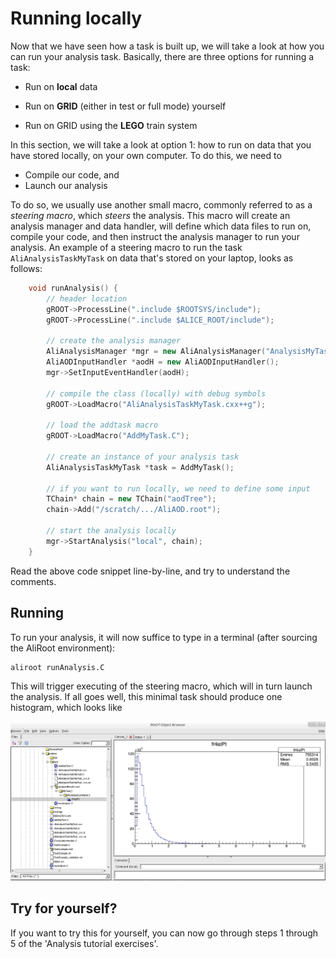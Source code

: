 # Running locally
Now that we have seen how a task is built up, we will take a look at how you can run your analysis task. Basically, there are three options for running a task:

*  Run on **local** data

*  Run on **GRID** (either in test or full mode) yourself

*  Run on GRID using the **LEGO** train system

In this section, we will take a look at option 1: how to run on data that you have stored locally, on your own computer. To do this, we need to

* Compile our code, and
* Launch our analysis

To do so, we usually use another small macro, commonly referred to as a *steering macro*, which *steers* the analysis. This macro will create an analysis manager and data handler, will define which data files to run on, compile your code, and then instruct the analysis manager to run your analysis. An example of a steering macro to run the task `AliAnalysisTaskMyTask` on data that's stored on your laptop, looks as follows:


```cpp
    void runAnalysis() {
        // header location
        gROOT->ProcessLine(".include $ROOTSYS/include");
        gROOT->ProcessLine(".include $ALICE_ROOT/include");

        // create the analysis manager
        AliAnalysisManager *mgr = new AliAnalysisManager("AnalysisMyTask");
        AliAODInputHandler *aodH = new AliAODInputHandler();
        mgr->SetInputEventHandler(aodH);

        // compile the class (locally) with debug symbols
        gROOT->LoadMacro("AliAnalysisTaskMyTask.cxx++g");

        // load the addtask macro
        gROOT->LoadMacro("AddMyTask.C");

        // create an instance of your analysis task
        AliAnalysisTaskMyTask *task = AddMyTask();

        // if you want to run locally, we need to define some input
        TChain* chain = new TChain("aodTree");
        chain->Add("/scratch/.../AliAOD.root");

        // start the analysis locally
        mgr->StartAnalysis("local", chain);
    }
```

Read the above code snippet line-by-line, and try to understand the comments. 

## Running

To run your analysis, it will now suffice to type in a terminal (after sourcing the AliRoot environment): 
```
aliroot runAnalysis.C 
```

This will trigger executing of the steering macro, which will in turn launch the analysis. If all goes well, this minimal task should produce one histogram, which looks like

![image](browser.png)

## Try for yourself? 

If you want to try this for yourself, you can now go through steps 1 through 5 of the 'Analysis tutorial exercises'.
